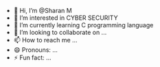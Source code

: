 - 👋 Hi, I’m @Sharan M
- 👀 I’m interested in CYBER SECURITY
- 🌱 I’m currently learning C programming language
- 💞️ I’m looking to collaborate on ...
- 📫 How to reach me ...
- 😄 Pronouns: ...
- ⚡ Fun fact: ...

<!---
Sharan112212/Sharan112212 is a ✨ special ✨ repository because its `README.md` (this file) appears on your GitHub profile.
You can click the Preview link to take a look at your changes.
--->
